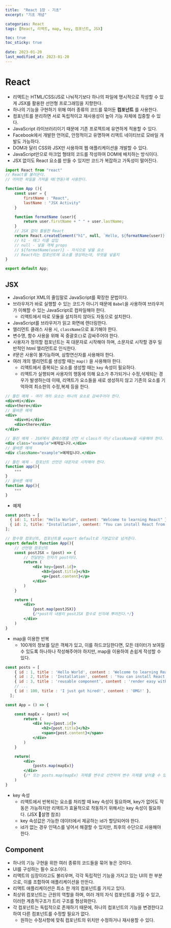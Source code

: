 ```yaml
---
title:  "React 1장 - 기초"
excerpt: "기초 개념"

categories: React
tags: [React, 리액트, map, key, 컴포넌트, JSX]

toc: true
toc_sticky: true
 
date: 2023-01-20
last_modified_at: 2023-01-20
---
```

# React
- 리액트는 HTML/CSS/JS로 나눠적기보다 하나의 파일에 명시적으로 작성할 수 있게 JSX를 활용한 선언형 프로그래밍을 지향한다.
- 하나의 기능을 구현하기 위해 여러 종류의 코드를 묶어둔 **컴포넌트** 를 사용한다.
- 컴포넌트를 분리하면 서로 독립적이고 재사용성이 높아 기능 자체에 집중할 수 있다.
- JavaScript 라이브러리이기 때문에 기존 프로젝트에 유연하게 적용할 수 있다.
- Facebook에서 개발한 언어로, 안정적이고 유명하며 리액트 네이티브로 모바일 개발도 가능하다.
- DOM과 달리 CSS와 JSX만 사용하여 웹 애플리케이션을 개발할 수 있다.
- JavaScript만으로 마크업 형태의 코드를 작성하여 DOM에 배치하는 방식이다.
- JSX 없이도 React 요소를 만들 수 있지만 코드가 복잡하고 가독성이 떨어진다.

```jsx
import React from "react"
// React를 불러온다.
// 어떠한 파일을 가져올 때(연동)에 사용한다.

function App (){
    const user = {
        firstName : "React",
        lastName : "JSX Activity"
    }

    function formatName (user){
        return user.firstName + " " + user.lastName;
    }
    // JSX 없이 활용한 React
    return React.createElement("h1", null, `Hello, ${formatName(user)}!`)
    // h1 - 태그 이름 삽입
    // null - 넣을 객체 props
    // ${formatName(user)} - 자식으로 넣을 요소
    // React라는 컴포넌트에 요소를 생성하는데, 무엇을 넣을지
}

export default App;
```

## JSX
- JavaScript XML의 줄임말로 JavaScript를 확장한 문법이다.
- 브라우저가 바로 실행할 수 있는 코드가 아니기 때문에 `Babel`을 사용하여 브라우저가 이해할 수 있는 JavaScript로 컴파일해야 한다.
    - 리액트에서 따로 모듈을 설치하지 않아도 자동으로 설치한다.
- JavaScript를 브라우저가 읽고 화면에 렌더링한다.
- 엘리먼트 클래스 사용 시, `className`으로 표기해야 한다.
- 변수명, 함수 사용을 위해 꼭 중괄호`{}`로 감싸주어야 한다.
- 사용자가 정의할 컴포넌트는 꼭 대문자로 시작해야 하며, 소문자로 시작할 경우 일반적인 html 엘리먼트로 인식한다.
- if문은 사용이 불가능하며, 삼항연산자를 사용해야 한다.
- 여러 개의 엘리먼트를 생성할 때는 `map()` 을 사용해야 한다.
    - 리액트에서 중복되는 요소를 생성할 때는 `key` 속성이 필요하다.
    - 리액트가 실행되며 사용자의 행동에 의해 요소가 추가되거나 수정,삭제되는 경우가 발생하는데 이때, 리액트가 요소들을 새로 생성하지 않고 기존의 요소를 기억하여 최소한의 수정,복제 등을 한다.

```jsx
// 틀린 예제 - 여러 개의 요소는 하나의 요소로 감싸주어야 한다.
<div>Hi</div>
<div>there</div>
// 올바른 예제
<div>
    <div>Hi</div>
    <div>there</div>
</div>

// 틀린 예제 - JSX에서 클래스명을 선언 시 class가 아닌 className을 사용해야 한다.
<div class="example">예제입니다.</div>
// 올바른 예제
<div className="example">예제입니다.</div>

// 틀린 예제 - 컴포넌트 선언은 대문자로 시작해야 한다.
function app(){
    ***
}
// 올바른 예제
function App(){
    ***
}
```
  
- 예제


```jsx
const posts = [
  { id: 1, title: "Hello World", content: "Welcome to learning React" },
  { id: 2, title: "Installation", content: "You can install React from npm" }
];

// 함수형 컴포넌트, 컴포넌트를 export default로 기본값으로 넘겨준다.
export default function App(){
    // 선언형 컴포넌트
    const postJSX = (post) => {
        // 전달받는 인자가 post이다.
        return (
            <div key={post.id}>
                <h3>{post.title}</h3>
                <p>{post.content}</p>
            </div>
        )
    }

    return (
        <div>
            {post.map(postJSX)}
            {/*post의 내용이 postJSX 함수로 인자에 뿌려진다.*/}
        </div>
    )
}
```

- map을 이용한 반복
    - 100개의 정보를 담은 객체가 있고, 이를 하드코딩한다면, 모든 데이터가 보여질 수 있도록 하나하나 작성해주어야 하지만, map을 이용하여 손쉽게 작성할 수 있다.


```jsx
const posts = [
    { id : 1, title : 'Hello World', content : 'Welcome to learning React!' },
    { id : 2, title : 'Installation', content : 'You can install React via npm.' },
    { id : 3, title : 'reusable component', content : 'render easy with reusable component.' },
    // ...
    { id : 100, title : 'I just got hired!', content : 'OMG!' },
  ];

const App = () => {

    const mapEx = (post) =>{
        return (
            <div key={post.id}>
                <h2>{post.title}</h2>
                <span>{post.content}</span>
            </div>
        )
    }

    return(
        <div>
            {posts.map(mapEx)}
        </div>
        {/* 또는 posts.map(mapEx) 자체를 변수로 선언하여 변수 자체를 넣어줄 수 있다.*/}
    )
}
```

- key 속성
    - 리액트에서 반복되는 요소를 처리할 때 key 속성이 필요하며, key가 없어도 작동은 가능하지만 리액트가 효율적으로 작동하기 위해서는 key 속성이 필요하다. (JSX 설명 참조)
    - key 속성값은 가능한 데이터에서 제공하는 id가 할당되어야 한다.
    - id가 없는 경우 인덱스를 넣어서 해결할 수 있지만, 최후의 수단으로 사용해야 한다.

## Component
- 하나의 기능 구현을 위한 여러 종류의 코드들을 묶어 놓은 것이다.
- UI를 구성하는 필수 요소이다.
- 리액트의 심장이라고도 불리우며, 각각 독립적인 기능을 가지고 있는 UI의 한 부분으로, 이를 조합하여 애플리케이션을 만든다.
- 리액트 애플리케이션은 최소 한 개의 컴포넌트를 가지고 있다.
- 최상위 컴포넌트는 근원의 역할을 하며, 여러 개의 자식 컴포넌트를 가질 수 있고, 이러한 계층적구조가 트리 구조를 형상화한다.
- 각 컴포넌트는 독립적으로 존재하기 때문에, 하나의 컴포넌트의 기능을 변경한다고 하여 다른 컴포넌트를 수정할 필요가 없다.
    - 원하는 수정사항에 맞춰 컴포넌트의 위치만 수정하거나 재사용할 수 있다.